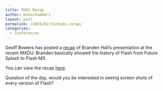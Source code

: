 ```yaml
---
title: MXDU Recap
author: mikechambers
layout: post
permalink: /2003/02/24/mxdu-recap/
categories:
  - Conferences
---
```



Geoff Bowers has posted a [recap][1] of Branden Hall&#8217;s presentation at the recent MXDU. Branden basically showed the history of Flash from Future Splash to Flash MX.

You can view the recap [here][1].

Question of the day, would you be interested in seeing screen shots of every version of Flash?

 [1]: http://blog.daemon.com.au/archives/000116.html